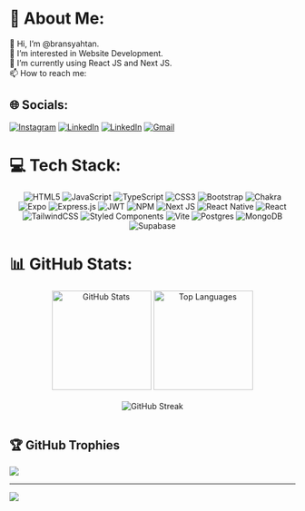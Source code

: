 # 💫 About Me:
👋 Hi, I’m @bransyahtan. <br>👀 I’m interested in Website Development. <br>🌱 I’m currently using React JS and Next JS. <br>📫 How to reach me:


## 🌐 Socials:
[![Instagram](https://img.shields.io/badge/Instagram-%23E4405F.svg?logo=Instagram&logoColor=white)](https://instagram.com/bransyatan)
[![LinkedIn](https://img.shields.io/badge/LinkedIn-%230077B5.svg?logo=linkedin&logoColor=white)](https://linkedin.com/in/bransyahtan)
[![LinkedIn](https://img.shields.io/badge/LinkedIn-%230077B5.svg?logo=linkedin&logoColor=red)](https://linkedin.com/in/andikatp)
[![Gmail](https://img.shields.io/badge/Gmail-%23D14836.svg?logo=Gmail&logoColor=white)](mailto:bransyahtan@gmail.com)


# 💻 Tech Stack:

<div align="center">

![HTML5](https://img.shields.io/badge/html5-%23E34F26.svg?style=for-the-badge&logo=html5&logoColor=white)
![JavaScript](https://img.shields.io/badge/javascript-%23323330.svg?style=for-the-badge&logo=javascript&logoColor=%23F7DF1E)
![TypeScript](https://img.shields.io/badge/typescript-%23007ACC.svg?style=for-the-badge&logo=typescript&logoColor=white)
![CSS3](https://img.shields.io/badge/css3-%231572B6.svg?style=for-the-badge&logo=css3&logoColor=white)
![Bootstrap](https://img.shields.io/badge/bootstrap-%238511FA.svg?style=for-the-badge&logo=bootstrap&logoColor=white)
![Chakra](https://img.shields.io/badge/chakra-%234ED1C5.svg?style=for-the-badge&logo=chakraui&logoColor=white)
![Expo](https://img.shields.io/badge/expo-1C1E24?style=for-the-badge&logo=expo&logoColor=#D04A37)
![Express.js](https://img.shields.io/badge/express.js-%23404d59.svg?style=for-the-badge&logo=express&logoColor=%2361DAFB)
![JWT](https://img.shields.io/badge/JWT-black?style=for-the-badge&logo=JSON%20web%20tokens)
![NPM](https://img.shields.io/badge/NPM-%23CB3837.svg?style=for-the-badge&logo=npm&logoColor=white)
![Next JS](https://img.shields.io/badge/Next-black?style=for-the-badge&logo=next.js&logoColor=white)
![React Native](https://img.shields.io/badge/react_native-%2320232a.svg?style=for-the-badge&logo=react&logoColor=%2361DAFB)
![React](https://img.shields.io/badge/react-%2320232a.svg?style=for-the-badge&logo=react&logoColor=%2361DAFB)
![TailwindCSS](https://img.shields.io/badge/tailwindcss-%2338B2AC.svg?style=for-the-badge&logo=tailwind-css&logoColor=white)
![Styled Components](https://img.shields.io/badge/styled--components-DB7093?style=for-the-badge&logo=styled-components&logoColor=white)
![Vite](https://img.shields.io/badge/vite-%23646CFF.svg?style=for-the-badge&logo=vite&logoColor=white)
![Postgres](https://img.shields.io/badge/postgres-%23316192.svg?style=for-the-badge&logo=postgresql&logoColor=white)
![MongoDB](https://img.shields.io/badge/MongoDB-%234ea94b.svg?style=for-the-badge&logo=mongodb&logoColor=white)
![Supabase](https://img.shields.io/badge/Supabase-3ECF8E?style=for-the-badge&logo=supabase&logoColor=white)  

</div>


# 📊 GitHub Stats:
<!-- 📊 GitHub Stats -->
<div align="center">
    <img height="175em" src="https://github-readme-stats.vercel.app/api?username=bransyahtan&theme=react&hide_border=false&include_all_commits=true&count_private=true" alt="GitHub Stats" />
    <!-- 📊 Top Languages -->
    <img height="175em" src="https://github-readme-stats.vercel.app/api/top-langs/?username=bransyahtan&theme=react&hide_border=false&include_all_commits=true&count_private=true&layout=compact" alt="Top Languages" />
</div>
<br/>

<!-- 📊 GitHub Streak -->
<div align="center">
    <img src="https://github-readme-streak-stats.herokuapp.com/?user=bransyahtan&theme=react&hide_border=false" alt="GitHub Streak" />
</div>
<br/>


## 🏆 GitHub Trophies
![](https://github-profile-trophy.vercel.app/?username=bransyahtan&theme=discord&no-frame=false&no-bg=false&margin-w=4)

---
[![](https://visitcount.itsvg.in/api?id=bransyahtan&icon=1&color=0)](https://visitcount.itsvg.in)

